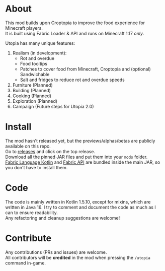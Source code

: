 # About

This mod builds upon Croptopia to improve the food experience for Minecraft players.  
It is built using Fabric Loader & API and runs on Minecraft 1.17 _only_.

Utopia has many unique features:
1. Realism (in development):
    - Rot and overdue
    - Food tooltips
    - Patches to cover food from Minecraft, Croptopia and (optional) Sandwichable
    - Salt and fridges to reduce rot and overdue speeds
2. Furniture (Planned)
3. Building (Planned)
4. Cooking (Planned)
5. Exploration (Planned)
6. Campaign (Future steps for Utopia 2.0)

# Install

The mod hasn't released yet, but the previews/alphas/betas are publicly available on this repo.  
Go to [releases](https://github.com/RedGrapefruit09/Utopia/releases) and click on the top release.  
Download all the pinned JAR files and put them into your ```mods``` folder.  
[Fabric Language Kotlin](https://www.curseforge.com/minecraft/mc-mods/fabric-language-kotlin) and [Fabric API](https://www.curseforge.com/minecraft/mc-mods/fabric-api) are bundled inside the main JAR, so you don't have to install them.

# Code

The code is mainly written in Kotlin 1.5.10, except for mixins, which are written in Java 16.
I try to comment and document the code as much as I can to ensure readability.  
Any refactoring and cleanup suggestions are welcome!

# Contribute

Any contributions (PRs and issues) are welcome.  
All contributors will be **credited** in the mod when pressing the ```/utopia``` command in-game.
